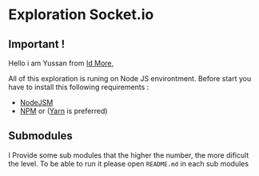 # Exploration Socket.io

## Important !
Hello i am Yussan from <a href="https://gitlab.com/idmore" target="_blank">Id More</a>,

All of this exploration is runing on Node JS environtment. Before start you have to install this following requirements :
- <a href="https://nodejs.org/en/" target="_blank">NodeJSM</a>
- <a href="https://docs.npmjs.com/getting-started/what-is-npm" target="_blank">NPM</a> or (<a href="https://yarnpkg.com/en/" target="_blank">Yarn</a> is preferred)

## Submodules
I Provide some sub modules that the higher the number, the more dificult the level. To be able to run it please open `README.md` in each sub modules